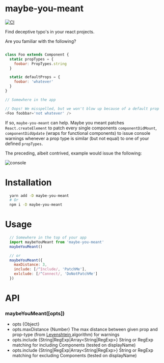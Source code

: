 # maybe-you-meant
[![CI][travis-image]][travis-url]

Find deceptive typo's in your react projects.

Are you familiar with the following?

```js

class Foo extends Component {
  static propTypes = {
    foobar: PropTypes.string
  }

  static defaultProps = {
    foobar: 'whatever'
  }
}

// Somewhere in the app

// Oops! We misspelled, but we won't blow up because of a default prop type.
<Foo foobbar='not whatever' />
```

If so, `maybe-you-meant` can help. Maybe you meant patches `React.createElement`
to patch every single components `componentDidMount`, `componentDidUpdate`
(wraps for functional components) to issue console warnings whenever a prop type
is similar (but not equal) to one of your defined `propTypes`.

The preceding, albeit contrived, example would issue the following:

![console](https://raw.githubusercontent.com/nickpisacane/maybe-you-meant/master/graphics/console.png)

# Installation

```sh
  yarn add -D maybe-you-meant
  # Or
  npm i -D maybe-you-meant
```

# Usage

```js
  // Somewhere in the top of your app
  import maybeYouMeant from 'maybe-you-meant'
  maybeYouMeant()

  // or
  maybeYouMeant({
    maxDistance: 3,
    include: [/^Include/, 'PatchMe'],
    exlclude: [/^Connect/, 'DoNotPatchMe']
  })
```

# API

### maybeYouMeant([opts])
* opts {Object}
* opts.maxDistance {Number} The max distance between given prop and prop-type (from [Levenshtein ](https://en.wikipedia.org/wiki/Levenshtein_distance) algorithm) for warnings
* opts.include {String|RegExp|Array<String|RegExp>} String or RegExp matching for including Components (tested on displayName)
* opts.include {String|RegExp|Array<String|RegExp>} String or RegExp matching for excluding Components (tested on displayName)

[travis-image]: https://travis-ci.org/nickpisacane/maybe-you-meant.svg?branch=master
[travis-url]: https://travis-ci.org/nickpisacane/maybe-you-meant
